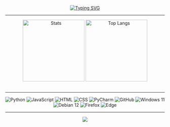 <div align="center" class="githubStatistics">
	<a href="https://git.io/typing-svg">
		<img src="https://readme-typing-svg.demolab.com?font=Bungee&size=24&pause=1000
			&color=FFFFFF&random=false&width=435&height=50&center=true&vCenter=true
			&lines=Hi+there!+I'm+Kanan." alt="Typing SVG"/>
	</a><hr>
  <img src="https://github-readme-stats.vercel.app/api/?username=kanansnote&show_icons=true&theme=dark&rank_icon=github&font=bungee" alt="Stats" height="195">
  <img src="https://github-readme-stats.vercel.app/api/top-langs/?username=kanansnote&theme=dark&layout=compact" alt="Top Langs" height="195">
	<br><br><hr>
	<div class="techStack">
		<img alt="Python" src="https://img.shields.io/badge/Python%20-%2314354C.svg?&style=flat&logo=python&logoColor=white"/>
		<img alt="JavaScript" src="https://img.shields.io/badge/JavaScript%20-%23323330.svg?&style=flat&logo=javascript&logoColor=%23F7DF1E"/>
		<img alt="HTML" src="https://img.shields.io/badge/HTML%20-%23E34F26.svg?&style=flat&logo=html5&logoColor=white"/>
		<img alt="CSS" src="https://img.shields.io/badge/CSS%20-%231572B6.svg?&style=flat&logo=css3&logoColor=white"/>
		<img alt="PyCharm" src="https://img.shields.io/badge/PyCharm-green.svg?&style=flat&logo=PyCharm&logoColor=black"/>
		<img alt="GitHub" src="https://img.shields.io/badge/GitHub-%23121011.svg?style=flat&logo=github&logoColor=white"/>
		<img alt="Windows 11" src="https://img.shields.io/badge/Windows_11-0078D6?style=flat&logo=windows&logoColor=white"/>
		<img alt="Debian 12" src="https://img.shields.io/badge/Debian_12-D70A53?style=flat&logo=debian&logoColor=white"/>
		<img alt="Firefox" src="https://img.shields.io/badge/Firefox-FF7139?style=flat&logo=Firefox-Browser&logoColor=white"/>
		<img alt="Edge" src="https://img.shields.io/badge/Edge-0078D7?style=flat&logo=Microsoft-Edge&logoColor=white"/>
	</div><hr>
	<a href="https://visitcount.itsvg.in"><img src="https://visitcount.itsvg.in/api?id=kanansnote&icon=1&color=1"/></a>
</div>